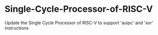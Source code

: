 # Single-Cycle-Processor-of-RISC-V
Update the Single Cycle Processor of RISC-V to support 'auipc' and 'xor' instructions
